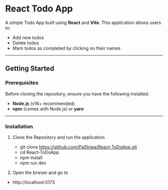 # React Todo App

A simple Todo App built using **React** and **Vite**. This application allows users to:
- Add new todos
- Delete todos
- Mark todos as completed by clicking on their names

---
## Getting Started

### Prerequisites
Before cloning the repository, ensure you have the following installed:
- **Node.js** (v16+ recommended)
- **npm** (comes with Node.js) or **yarn**

---

### Installation

1. Clone the Repository and run the application
   - git clone https://github.com/PaShiwa/React-ToDoApp.git
   - cd React-ToDoApp
   - npm install
   - npm run dev
  
 2. Open the brwser and go to 
   - http://localhost:5173
